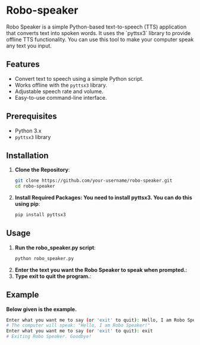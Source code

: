 # Robo-speaker

<p>Robo Speaker is a simple Python-based text-to-speech (TTS) application that converts text into spoken words. It uses the `pyttsx3` library to provide offline TTS functionality. You can use this tool to make your computer speak any text you input.</p>

## Features

- Convert text to speech using a simple Python script.
- Works offline with the `pyttsx3` library.
- Adjustable speech rate and volume.
- Easy-to-use command-line interface.

## Prerequisites

- Python 3.x
- `pyttsx3` library

## Installation

1. **Clone the Repository**:
   ```bash
   git clone https://github.com/your-username/robo-speaker.git
   cd robo-speaker
2. **Install Required Packages: You need to install pyttsx3. You can do this using pip**:
   ```bash
   pip install pyttsx3

## Usage
1. **Run the robo_speaker.py script**:
   ```bash
   python robo_speaker.py
2. **Enter the text you want the Robo Speaker to speak when prompted.**:
3. **Type exit to quit the program.**:

## Example
**Below given is the example.**
  ```bash
  Enter what you want me to say (or 'exit' to quit): Hello, I am Robo Speaker!
  # The computer will speak: "Hello, I am Robo Speaker!"
  Enter what you want me to say (or 'exit' to quit): exit
  # Exiting Robo Speaker. Goodbye!




  





   


